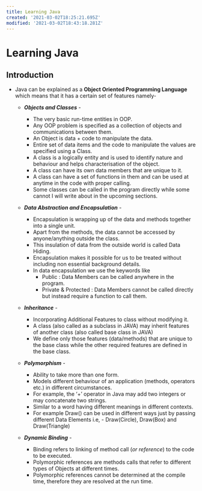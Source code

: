 ```yaml
---
title: Learning Java
created: '2021-03-02T18:25:21.695Z'
modified: '2021-03-02T18:43:18.281Z'
---
```


# Learning Java

## Introduction
- Java can be explained as a **Object Oriented Programming Language** which means that it has a certain set of features namely-

  - ***Objects and Classes*** - 
    - The very basic run-time entities in OOP.
    - Any OOP problem is specified as a collection of objects and communications between them.
    - An Object is data + code to manipulate the data.
    - Entire set of data items and the code to manipulate the values are specified using a Class.
    - A class is a logically entity and is used to identify nature and behaviour and helps characterisation of the object.
    - A class can have its own data members that are unique to it.
    - A class can have a set of functions in them and can be used at anytime in the code with proper calling.
    - Some classes can be called in the program directly while some cannot I will write about in the upcoming sections.

  - ***Data Abstraction and Encapsulation*** -
    - Encapsulation is wrapping up of the data and methods together into a single unit.
    - Apart from the methods, the data cannot be accessed by anyone/anything outside the class.
    - This insulation of data from the outside world is called Data Hiding.
    - Encapsulation makes it possible for us to be treated without including non essential background details.
    - In data encapsulation we use the keywords like 
      - Public : Data Members can be called anywhere in the program.
      - Private & Protected : Data Members cannot be called directly but instead require a function to call them.

  - ***Inheritance***  -
    - Incorporating Additional Features to class without modifying it.
    - A class (also called as a subclass in JAVA) may inherit features of another class (also called base class in JAVA)
    - We define only those features (data/methods) that are unique to the base class while the other required features are defined in the base class.

  - ***Polymorphism*** -
    - Ability to take more than one form.
    - Models different behaviour of an application (methods, operators etc.) in different circumstances.
    - For example, the ‘+’ operator in Java may add two integers or may concatenate two strings.
    - Similar to a word having different meanings in different contexts.
    - For example Draw() can be used in different ways just by passing different Data Elements i.e, - Draw(Circle), Draw(Box) and Draw(Triangle)

  - ***Dynamic Binding*** -

    - Binding refers to linking of method call (*or reference*) to the code to be executed.
    - Polymorphic references are methods calls that refer to different types of Objects at different times.
    - Polymorphic references cannot be determined at the compile time, therefore they are resolved at the run time.
